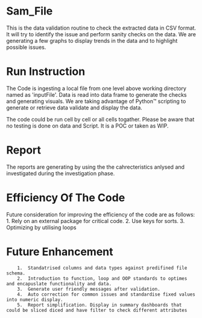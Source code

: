 # Sam_File

This is the data validation routine to check the extracted data in CSV format. It will try to identify the issue and perform sanity checks on the data. We are generating a few graphs to display trends in the data and to highlight possible issues.

# Run Instruction 
The Code is ingesting a local file from one level above working directory  named as 'inputFile'. Data is read into data frame to generate the checks and generating visuals. We are taking advantage of Python™ scripting to generate or retrieve data validate and display the data. 

The code could be run cell by cell or all cells togather. Please be aware that no testing is done on data and Script. It is a POC or taken as WIP.

# Report
 The reports are generating by using the the cahrecteristics anlysed and investigated during the investigation phase.
 
# Efficiency Of The Code
Future consideration for improving the efficiency of the code  are as follows:
			1. Rely on an external package for critical code. 
			2.	Use keys for sorts.
			3.	Optimizing by utilising loops
		

# Future Enhancement

		1.	Standatrised columns and data types against predifined file schema.
		2.	Introduction to function, loop and OOP standards to optimes and encapuslate functionality and data.
		3.	Generate user friendly messages after validation.
		4.	Auto correction for common issues and standardise fixed values into numeric display.
		5.	Report simplification. Display in summary dashboards that could be sliced diced and have filter to check different attributes
